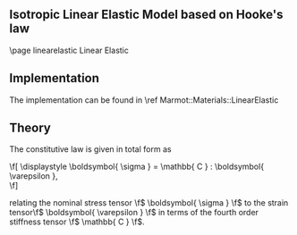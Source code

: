 ## Isotropic Linear Elastic Model based on Hooke's law

\page linearelastic Linear Elastic

## Implementation

The implementation can be found in \ref Marmot::Materials::LinearElastic

## Theory 

The constitutive law is given in total form as

\f[ 
  \displaystyle \boldsymbol{ \sigma } = \mathbb{ C } : \boldsymbol{ \varepsilon },  
\f] 

relating the nominal stress tensor \f$ \boldsymbol{ \sigma } \f$ 
to the strain tensor\f$ \boldsymbol{ \varepsilon }  \f$ 
in terms of the fourth order stiffness tensor \f$ \mathbb{ C } \f$.
